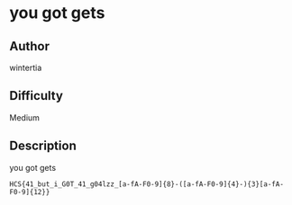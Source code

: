 # you got gets

## Author

wintertia

## Difficulty

Medium

## Description

you got gets

`HCS{41_but_i_G0T_41_g04lzz_[a-fA-F0-9]{8}-([a-fA-F0-9]{4}-){3}[a-fA-F0-9]{12}}`

